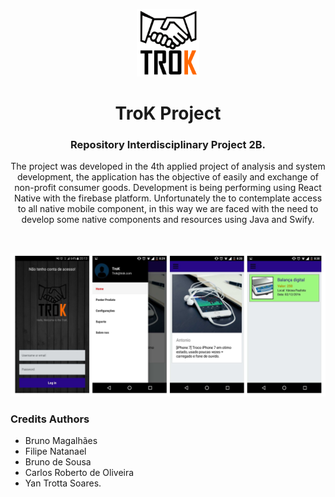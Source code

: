 <p align="center"><a href="" target="_blank" rel="noopener noreferrer"><img width="100" src="./Resources/logo-trok.png" alt="TroK Project"></a></p>

<h1 align="center">TroK Project</h1>
<h3 align="center">Repository Interdisciplinary Project 2B.</h3>

<p align="center">
The project was developed in the 4th applied project of analysis and
system development, the application has the objective of easily and
exchange of non-profit consumer goods. Development is being
performing using React Native with the firebase platform. Unfortunately the
to contemplate access to all native mobile component, in this way we are faced with
the need to develop some native components and resources using Java
and Swify.
  </p>
<br>

![](./Resources/print-screen.PNG)

### Credits Authors

- Bruno Magalhães
- Filipe Natanael
- Bruno de Sousa
- Carlos Roberto de Oliveira
- Yan Trotta Soares.
